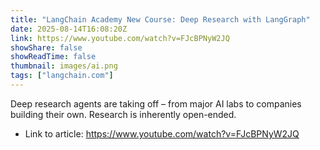 ```yaml
---
title: "LangChain Academy New Course: Deep Research with LangGraph"
date: 2025-08-14T16:08:20Z
link: https://www.youtube.com/watch?v=FJcBPNyW2JQ
showShare: false
showReadTime: false
thumbnail: images/ai.png
tags: ["langchain.com"]
---
```

Deep research agents are taking off – from major AI labs to companies building their own. Research is inherently open-ended.

- Link to article: https://www.youtube.com/watch?v=FJcBPNyW2JQ